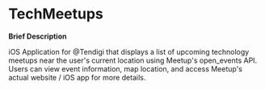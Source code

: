 <h1>TechMeetups</h1>

<strong>Brief Description</strong>
<p>iOS Application for @Tendigi that displays a list of upcoming technology meetups near the user's current location using Meetup's open_events API. Users can view event information, map location, and access Meetup's actual website / iOS app for more details. </p>